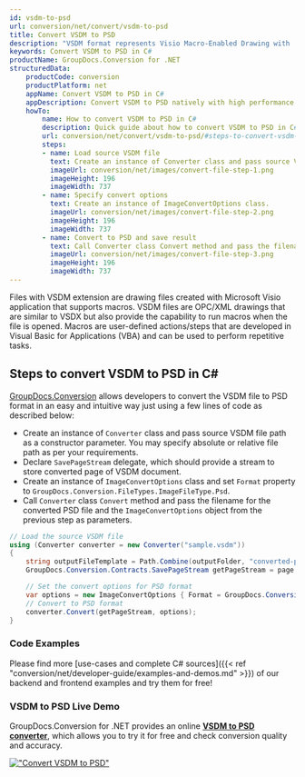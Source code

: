 ```yaml
---
id: vsdm-to-psd
url: conversion/net/convert/vsdm-to-psd
title: Convert VSDM to PSD
description: "VSDM format represents Visio Macro-Enabled Drawing with .vsdm extension. Learn how to convert VSDM to PSD file programmatically in C# language using GroupDocs.Conversion for .NET library."
keywords: Convert VSDM to PSD in C#
productName: GroupDocs.Conversion for .NET
structuredData:
    productCode: conversion
    productPlatform: net
    appName: Convert VSDM to PSD in C#
    appDescription: Convert VSDM to PSD natively with high performance using C# language and server side GroupDocs.Conversion for .NET APIs, without the use of any software like Microsoft or Open Office.
    howTo:
        name: How to convert VSDM to PSD in C# 
        description: Quick guide about how to convert VSDM to PSD in C# with high performance and accuracy.
        url: conversion/net/convert/vsdm-to-psd/#steps-to-convert-vsdm-to-psd-in-c
        steps:
        - name: Load source VSDM file 
          text: Create an instance of Converter class and pass source VSDM file path as a constructor parameter. You may specify absolute or relative file path as per your requirements. 
          imageUrl: conversion/net/images/convert-file-step-1.png
          imageHeight: 196
          imageWidth: 737
        - name: Specify convert options 
          text: Create an instance of ImageConvertOptions class.
          imageUrl: conversion/net/images/convert-file-step-2.png
          imageHeight: 196
          imageWidth: 737
        - name: Convert to PSD and save result 
          text: Call Converter class Convert method and pass the filename for the converted HTML file and the ImageConvertOptions object from the previous step as parameters.
          imageUrl: conversion/net/images/convert-file-step-3.png
          imageHeight: 196
          imageWidth: 737
---
```


Files with VSDM extension are drawing files created with Microsoft Visio application that supports macros. VSDM files are OPC/XML drawings that are similar to VSDX but also provide the capability to run macros when the file is opened. Macros are user-defined actions/steps that are developed in Visual Basic for Applications (VBA) and can be used to perform repetitive tasks.

## Steps to convert VSDM to PSD in C#

[GroupDocs.Conversion](https://products.groupdocs.com/conversion/net) allows developers to convert the VSDM file to PSD format in an easy and intuitive way just using a few lines of code as described below:

* Create an instance of `Converter` class and pass source VSDM file path as a constructor parameter. You may specify absolute or relative file path as per your requirements. 
* Declare `SavePageStream` delegate, which should provide a stream to store converted page of VSDM document.
* Create an instance of `ImageConvertOptions` class and set `Format` property to `GroupDocs.Conversion.FileTypes.ImageFileType.Psd`.
* Call `Converter` class `Convert` method and pass the filename for the converted PSD file and the `ImageConvertOptions` object from the previous step as parameters.

```csharp
// Load the source VSDM file
using (Converter converter = new Converter("sample.vsdm"))
{
    string outputFileTemplate = Path.Combine(outputFolder, "converted-page-{0}.psd");
    GroupDocs.Conversion.Contracts.SavePageStream getPageStream = page => new FileStream(string.Format(outputFileTemplate, page), FileMode.Create);

    // Set the convert options for PSD format
    var options = new ImageConvertOptions { Format = GroupDocs.Conversion.FileTypes.ImageFileType.Psd };   
    // Convert to PSD format
    converter.Convert(getPageStream, options);
}
```

### Code Examples

Please find more [use-cases and complete C# sources]({{< ref "conversion/net/developer-guide/examples-and-demos.md" >}}) of our backend and frontend examples and try them for free!

### VSDM to PSD Live Demo

GroupDocs.Conversion for .NET provides an online [**VSDM to PSD converter**](https://products.groupdocs.app/conversion/vsdm-to-psd), which allows you to try it for free and check conversion quality and accuracy.

[!["Convert VSDM to PSD"](conversion/net/images/convert-to-psd/convert-vsdm-to-psd.png)](https://products.groupdocs.app/conversion/vsdm-to-psd)